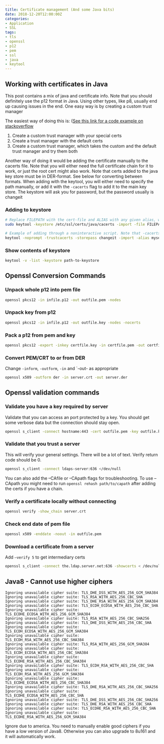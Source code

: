 ```yaml
---
title: Certificate management (And some Java bits)
date: 2018-12-20T12:00:00Z
categories:
- Application
- SSL
tags:
- tls
- openssl
- p12
- pem
- ssl
- java
- keytool
---
```


## Working with certificates in Java
This post contains a mix of java and certificate info. Note that you should definitely use the p12 format in Java.
Using other types, like p8, usually end up causing issues in the end.
One easy way is by creating a custom trust manager

The easiest way of doing this is: ([See this link for a code example on stackoverflow](https://stackoverflow.com/a/24561444)
1. Create a custom trust manager with your special certs
2. Create a trust manager with the default certs
3. Create a custom trust manager, which takes the custom and the default trust manager and try them both

Another way of doing it would be adding the certificate manually to the cacerts file. 
Note that you will either need the full certificate chain for it to work, or just the root cert might also work.
Note that certs added to the java key store must be in DER-format. See below for converting between formats.
When adding with the keytool, you will either need to specify the path manually, or add it with the `-cacerts` flag to add it to the main key store.
The keystore will ask you for password, but the password usually is changeit

### Adding to keystore
```bash
# Replace FILEPATH with the cert-file and ALIAS with any given alias, which can be anything, but must be unique.
sudo keytool -keystore /etc/ssl/certs/java/cacerts -import -file FILEPATH -alias ALIAS
```

```bash
# Example of adding through a noninteractive script. Note that -cacerts is used instead of -keystore ...
keytool -noprompt -trustcacerts -storepass changeit -import -alias myserver -cacerts -file /tmp/server.der
```

### Show contents of keystore
```bash
keytool -v -list -keystore path-to-keystore
```

## Openssl Conversion Commands

### Unpack whole p12 into pem file
```bash
openssl pkcs12 -in infile.p12 -out outfile.pem -nodes
```

### Unpack key from p12
```bash
openssl pkcs12 -in infile.p12 -out outfile.key -nodes -nocerts
```

### Pack a p12 from pem and key
```bash
openssl pkcs12 -export -inkey certfile.key -in certfile.pem -out certfile.p12
```

### Convert PEM/CRT to or from DER
Change `-inform`, `-outform`, `-in` and `-out- as appropriate
```bash
openssl x509 -outform der -in server.crt -out server.der
```

## Openssl validation commands

### Validate you have a key required by server
Validate that you can access an port protected by a key. You should get some verbose data but the connection should stay open.
```bash
openssl s_client -connect hostname:443 -cert outfile.pem -key outfile.key
```

### Validate that you trust a server
This will verify your general settings. There will be a lot of text. Verify return code should be 0.
```bash
openssl s_client -connect ldaps-server:636 </dev/null
```

You can also add the –CAfile or –CApath flags for troubleshooting.
To use –CApath you might need to run `openssl rehash path/to/capath` after adding the certs if you have a chain. 

### Verify a certificate locally without connecting
```bash
openssl verify -show_chain server.crt
```

### Check end date of pem file
```bash
openssl x509 -enddate -noout -in outfile.pem
```

### Download a certificate from a server
Add `–verify 5` to get intermediary certs
```bash
openssl s_client -connect the.ldap.server.net:636 -showcerts < /dev/null > server.crt
```

## Java8 - Cannot use higher ciphers
```
Ignoring unavailable cipher suite: TLS_DHE_DSS_WITH_AES_256_GCM_SHA384
Ignoring unavailable cipher suite: TLS_RSA_WITH_AES_256_CBC_SHA
Ignoring unavailable cipher suite: TLS_DHE_RSA_WITH_AES_256_GCM_SHA384
Ignoring unavailable cipher suite: TLS_ECDH_ECDSA_WITH_AES_256_CBC_SHA
Ignoring unavailable cipher suite: TLS_ECDHE_ECDSA_WITH_AES_256_GCM_SHA384
Ignoring unavailable cipher suite: TLS_RSA_WITH_AES_256_CBC_SHA256
Ignoring unavailable cipher suite: TLS_DHE_DSS_WITH_AES_256_CBC_SHA
Ignoring unavailable cipher suite: TLS_ECDH_ECDSA_WITH_AES_256_GCM_SHA384
Ignoring unavailable cipher suite: TLS_ECDH_RSA_WITH_AES_256_CBC_SHA384
Ignoring unavailable cipher suite: TLS_RSA_WITH_AES_256_GCM_SHA384
Ignoring unavailable cipher suite: TLS_ECDH_ECDSA_WITH_AES_256_CBC_SHA384
Ignoring unavailable cipher suite: TLS_ECDHE_RSA_WITH_AES_256_CBC_SHA384
Ignoring unavailable cipher suite: TLS_ECDH_RSA_WITH_AES_256_CBC_SHA
Ignoring unavailable cipher suite: TLS_ECDH_RSA_WITH_AES_256_GCM_SHA384
Ignoring unavailable cipher suite: TLS_ECDHE_ECDSA_WITH_AES_256_CBC_SHA384
Ignoring unavailable cipher suite: TLS_DHE_RSA_WITH_AES_256_CBC_SHA256
Ignoring unavailable cipher suite: TLS_ECDHE_ECDSA_WITH_AES_256_CBC_SHA
Ignoring unavailable cipher suite: TLS_DHE_DSS_WITH_AES_256_CBC_SHA256
Ignoring unavailable cipher suite: TLS_DHE_RSA_WITH_AES_256_CBC_SHA
Ignoring unavailable cipher suite: TLS_ECDHE_RSA_WITH_AES_256_CBC_SHA
Ignoring unavailable cipher suite: TLS_ECDHE_RSA_WITH_AES_256_GCM_SHA384
```

Ignore due to america. You need to manually enable good ciphers if you have a low version of Java8. Otherwise you can also upgrade to 8u161 and it will automatically work.

